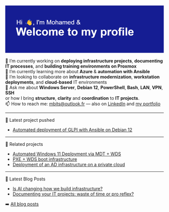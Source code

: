 ![Bannière de mon profil GitHub](header.png)

🔭 I’m currently working on **deploying infrastructure projects**, **documenting IT processes**, and **building training environments on Proxmox**  
🌱 I’m currently learning more about **Azure** & **automation with Ansible**  
👯 I’m looking to collaborate on **infrastructure modernization**, **workstation deployments**, and **cloud-based** IT environments  
💬 Ask me about **Windows Server**, **Debian 12**, **PowerShell**, **Bash**, **LAN**, **VPN**, **SSH**  
or how I bring **structure**, **clarity** and **coordination** to **IT projects**.  
📫 How to reach me: mbits@outlook.fr — also on [LinkedIn](https://www.linkedin.com/in/mb7m/) and [my portfolio](https://mbits.vercel.app)  

---  

🎉 Latest project pushed  

- [Automated deployment of GLPI with Ansible on Debian 12](https://github.com/MB7M/Ansible-glpi-debian12)

---

🔗 Related projects  
- [Automated Windows 11 Deployment via MDT + WDS](https://github.com/MB7M/mdt-pxe-proxmox)  
- [PXE + WDS boot infrastructure](https://github.com/MB7M/wds-pxe-proxmox)  
- [Deployment of an AD infrastructure on a private cloud](https://github.com/MB7M/Infra-ad-proxmox)

---

📕 Latest Blog Posts  
- [Is AI changing how we build infrastructure?](https://mbits.vercel.app/blog/infra-ia)   
- [Documenting your IT projects: waste of time or pro reflex?](https://mbits.vercel.app/blog/docu-it)    

➡️ [All blog posts](https://mbits.vercel.app/blog)

